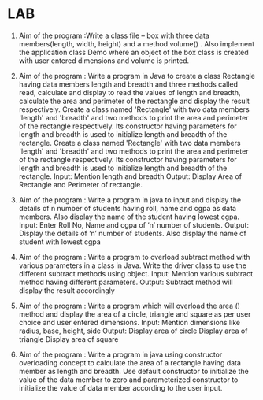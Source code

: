 # LAB 
1. Aim of the program :Write a class file – box with three data members(length, width, height) 	and a method volume() . Also implement the application class Demo where an object of the box class is created with user entered dimensions and volume is printed.
 
2.  Aim of the program :  Write a program in Java to create a class Rectangle having data members 	length and breadth and three methods called read, calculate and display to read the values of length and breadth,  calculate the area and perimeter of the rectangle and display the result  	respectively.
Create a class named 'Rectangle' with two data members 'length' and 'breadth' and 
two methods to print the area and perimeter of the rectangle respectively.
Its constructor having parameters for length and breadth is used to initialize length 
and breadth of the rectangle.
Create a class named 'Rectangle' with two data members 'length' and 'breadth' and 
two methods to print the area and perimeter of the rectangle respectively.
Its constructor having parameters for length and breadth is used to initialize length 
and breadth of the rectangle.
    Input:   Mention length and breadth 
Output: Display Area of Rectangle and Perimeter of rectangle.
3. Aim of the program :  Write a program in java to input and display the details of n number of 	students having roll, name and cgpa as data members. Also display the name of the student having lowest cgpa.
Input:   Enter Roll No, Name and cgpa of ‘n’ number of students.
Output: Display the details of ‘n’ number of students. Also display the name of student with lowest cgpa					
4. Aim of the program : Write a program to overload subtract method with various parameters in a class in Java. Write the driver class to use the different subtract methods using object.
Input:  Mention various subtract method having different parameters. 
Output: Subtract method will display the result accordingly
5. Aim of the program :  Write a program which will overload the area () method and display the area of a circle, triangle and square as per user choice and user entered dimensions. 
Input:  Mention dimensions like radius, base, height, side
Output:	Display area of circle
   		Display area of triangle
   		Display area of square
6.  Aim of the program : Write a program in java using constructor overloading concept to calculate the area of a rectangle having data member as length and breadth. Use default constructor to initialize the value of the data member to zero and parameterized constructor to initialize the value of data member according to the user input. 
